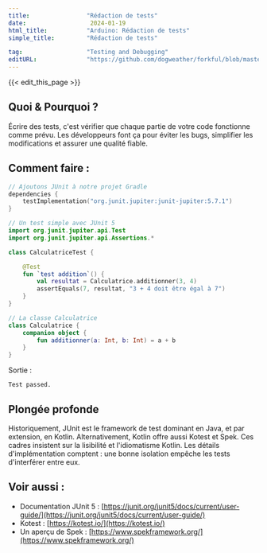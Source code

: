 ```yaml
---
title:                "Rédaction de tests"
date:                  2024-01-19
html_title:           "Arduino: Rédaction de tests"
simple_title:         "Rédaction de tests"

tag:                  "Testing and Debugging"
editURL:              "https://github.com/dogweather/forkful/blob/master/content/fr/kotlin/writing-tests.md"
---
```


{{< edit_this_page >}}

## Quoi & Pourquoi ?

Écrire des tests, c'est vérifier que chaque partie de votre code fonctionne comme prévu. Les développeurs font ça pour éviter les bugs, simplifier les modifications et assurer une qualité fiable.

## Comment faire :

```Kotlin
// Ajoutons JUnit à notre projet Gradle
dependencies {
    testImplementation("org.junit.jupiter:junit-jupiter:5.7.1")
}

// Un test simple avec JUnit 5
import org.junit.jupiter.api.Test
import org.junit.jupiter.api.Assertions.*

class CalculatriceTest {

    @Test
    fun `test addition`() {
        val resultat = Calculatrice.additionner(3, 4)
        assertEquals(7, resultat, "3 + 4 doit être égal à 7")
    }
}

// La classe Calculatrice
class Calculatrice {
    companion object {
        fun additionner(a: Int, b: Int) = a + b
    }
}
```

Sortie :

```
Test passed.
```

## Plongée profonde

Historiquement, JUnit est le framework de test dominant en Java, et par extension, en Kotlin. Alternativement, Kotlin offre aussi Kotest et Spek. Ces cadres insistent sur la lisibilité et l'idiomatisme Kotlin. Les détails d'implémentation comptent : une bonne isolation empêche les tests d'interférer entre eux.

## Voir aussi :

- Documentation JUnit 5 : [https://junit.org/junit5/docs/current/user-guide/](https://junit.org/junit5/docs/current/user-guide/)
- Kotest : [https://kotest.io/](https://kotest.io/)
- Un aperçu de Spek : [https://www.spekframework.org/](https://www.spekframework.org/)
